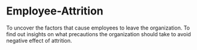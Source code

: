 # Employee-Attrition
To uncover the factors that cause employees to leave the organization. To find out insights on what precautions the organization should take to avoid negative effect of attrition.
